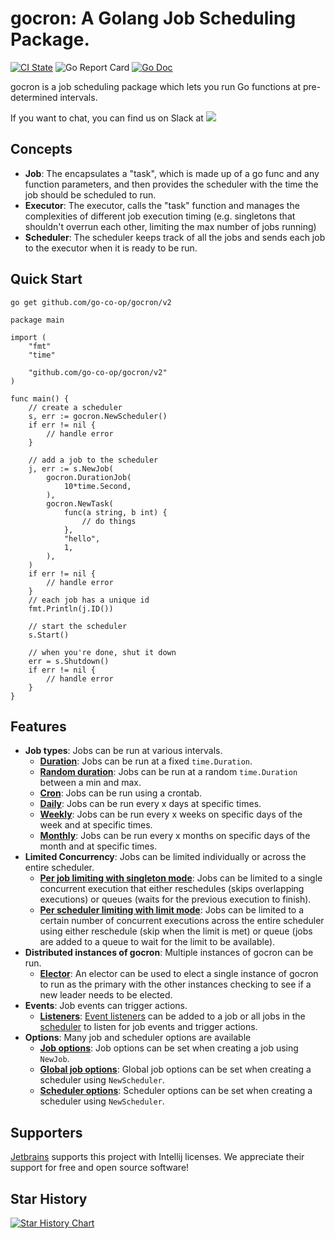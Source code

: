 # gocron: A Golang Job Scheduling Package.

[![CI State](https://github.com/go-co-op/gocron/actions/workflows/go_test.yml/badge.svg?branch=v2&event=push)](https://github.com/go-co-op/gocron/actions)
![Go Report Card](https://goreportcard.com/badge/github.com/go-co-op/gocron) [![Go Doc](https://godoc.org/github.com/go-co-op/gocron/v2?status.svg)](https://pkg.go.dev/github.com/go-co-op/gocron/v2)

gocron is a job scheduling package which lets you run Go functions at pre-determined intervals.

If you want to chat, you can find us on Slack at 
[<img src="https://img.shields.io/badge/gophers-gocron-brightgreen?logo=slack">](https://gophers.slack.com/archives/CQ7T0T1FW)

## Concepts

- **Job**: The encapsulates a "task", which is made up of a go func and any function parameters, and then
  provides the scheduler with the time the job should be scheduled to run.
- **Executor**: The executor, calls the "task" function and manages the complexities of different job
  execution timing (e.g. singletons that shouldn't overrun each other, limiting the max number of jobs running)
- **Scheduler**: The scheduler keeps track of all the jobs and sends each job to the executor when
  it is ready to be run.

## Quick Start

```
go get github.com/go-co-op/gocron/v2
```

```golang
package main

import (
	"fmt"
	"time"
	
	"github.com/go-co-op/gocron/v2"
)

func main() { 
	// create a scheduler
	s, err := gocron.NewScheduler()
	if err != nil {
		// handle error
	}
	
	// add a job to the scheduler
	j, err := s.NewJob(
		gocron.DurationJob(
			10*time.Second,
		),
		gocron.NewTask(
			func(a string, b int) {
				// do things
            },
			"hello",
			1,
		),
	)
	if err != nil {
		// handle error
	}
	// each job has a unique id
	fmt.Println(j.ID())
	
	// start the scheduler
	s.Start()
	
	// when you're done, shut it down
	err = s.Shutdown()
	if err != nil {
		// handle error
	}
}
```

## Features

- **Job types**: Jobs can be run at various intervals.
  - [**Duration**](https://pkg.go.dev/github.com/go-co-op/gocron/v2#DurationJob): 
    Jobs can be run at a fixed `time.Duration`.
  - [**Random duration**](https://pkg.go.dev/github.com/go-co-op/gocron/v2#DurationRandomJob):
    Jobs can be run at a random `time.Duration` between a min and max.
  - [**Cron**](https://pkg.go.dev/github.com/go-co-op/gocron/v2#CronJob): 
    Jobs can be run using a crontab.
  - [**Daily**](https://pkg.go.dev/github.com/go-co-op/gocron/v2#DailyJob): 
    Jobs can be run every x days at specific times.
  - [**Weekly**](https://pkg.go.dev/github.com/go-co-op/gocron/v2#WeeklyJob):
    Jobs can be run every x weeks on specific days of the week and at specific times.
  - [**Monthly**](https://pkg.go.dev/github.com/go-co-op/gocron/v2#MonthlyJob):
    Jobs can be run every x months on specific days of the month and at specific times.
- **Limited Concurrency**: Jobs can be limited individually or across the entire scheduler.
  - [**Per job limiting with singleton mode**](https://pkg.go.dev/github.com/go-co-op/gocron/v2#WithSingletonMode): 
    Jobs can be limited to a single concurrent execution that either reschedules (skips overlapping executions)
    or queues (waits for the previous execution to finish).
  - [**Per scheduler limiting with limit mode**](https://pkg.go.dev/github.com/go-co-op/gocron/v2#WithLimitConcurrentJobs):
    Jobs can be limited to a certain number of concurrent executions across the entire scheduler
    using either reschedule (skip when the limit is met) or queue (jobs are added to a queue to 
    wait for the limit to be available).
- **Distributed instances of gocron**: Multiple instances of gocron can be run.
  - [**Elector**](https://pkg.go.dev/github.com/go-co-op/gocron/v2#WithDistributedElector):
    An elector can be used to elect a single instance of gocron to run as the primary with the 
    other instances checking to see if a new leader needs to be elected.
- **Events**: Job events can trigger actions.
  - [**Listeners**](https://pkg.go.dev/github.com/go-co-op/gocron/v2#WithEventListeners):
    [Event listeners](https://pkg.go.dev/github.com/go-co-op/gocron/v2#EventListener)
    can be added to a job or all jobs in the
    [scheduler](https://pkg.go.dev/github.com/go-co-op/gocron/v2#WithGlobalJobOptions)
    to listen for job events and trigger actions.
- **Options**: Many job and scheduler options are available
  - [**Job options**](https://pkg.go.dev/github.com/go-co-op/gocron/v2#JobOption):
    Job options can be set when creating a job using `NewJob`.
  - [**Global job options**](https://pkg.go.dev/github.com/go-co-op/gocron/v2#WithGlobalJobOptions):
    Global job options can be set when creating a scheduler using `NewScheduler`.
  - [**Scheduler options**](https://pkg.go.dev/github.com/go-co-op/gocron/v2#SchedulerOption):
    Scheduler options can be set when creating a scheduler using `NewScheduler`.

## Supporters

[Jetbrains](https://www.jetbrains.com/?from=gocron) supports this project with Intellij licenses. 
We appreciate their support for free and open source software!

## Star History

[![Star History Chart](https://api.star-history.com/svg?repos=go-co-op/gocron&type=Date)](https://star-history.com/#go-co-op/gocron&Date)


